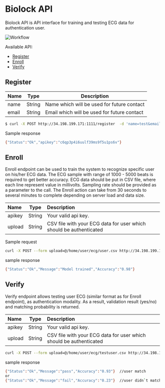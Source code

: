# Biolock API

Biolock API is API interface for training and testing ECG data for authentication user.

![Workflow](https://raw.githubusercontent.com/thavryl/BiolockDemo/master/IMG/WorkFlow.png)


Available API:

* [Register](#register)
* [Enroll](#enroll)
* [Verify](#verify)
    





## Register

| Name          | Type          | Description  |
| ------------- |:-------------:| -----|
| name          | String        | Name which will be used for future contact |
| email         | String        | Email which will be used for future contact |



```sh
$ curl -X POST http://34.198.199.171:1111/register  -d 'name=test&email=test@test.com'
```
  Sample response
```sh
{"Status":"Ok","apikey":"c6qp3p4i6uulf39ms9f5u1ps6v"}
```

## Enroll

Enroll endpoint can be used to train the system to recognize specific user on his/her ECG data. The ECG sample with range of 1000 - 5000 beats is required to get better accuracy. ECG data should be put in CSV file, where each line represent value in millivolts. Sampling rate should be provided as a parameter to the call. The Enroll action can take from 30 seconds to several minutes to complete depending on server load and data size.


| Name | Type          | Description  |
| :-------------|:-------------:|:-----|
| apikey| String        | Your valid api key. |
| upload        | String        | CSV file with your ECG data for user which should be authenticated |


Sample request

```sh
curl -X POST --form upload=@/home/user/ecg/user.csv http://34.198.199.171:1111/enroll?apikey=c6qp3p4i6uulf39ms9f5u1ps6v
```
sample response

```sh
{"Status":"Ok","Message":"Model trained","Accuracy":"0.98"}
```

## Verify 

Verify endpoint allows testing user ECG (similar format as for Enroll endpoint), as authentication modality. As a result, validation result (yes/no) and matching probability is returned.


| Name | Type          | Description  |
| :-------------|:-------------:|:-----|
| apikey| String        | Your valid api key. |
| upload        | String        | CSV file with your ECG data for user which should be authenticated

```sh
curl -X POST --form upload=@/home/user/ecg/testuser.csv http://34.198.199.171:1111/verify?apikey=c6qp3p4i6uulf39ms9f5u1ps6v
```
sample response

```sh
{"Status":"Ok","Message":"pass","Accuracy":"0.93"}  //user match
or
{"Status":"Ok","Message":"fail","Accuracy":"0.23"}  //user didn`t match
```
